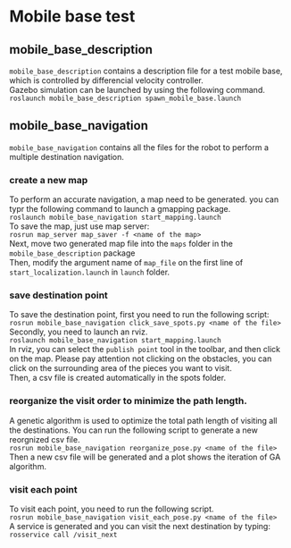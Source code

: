# Mobile base test
## mobile_base_description
`mobile_base_description` contains a description file for a test mobile base, which is controlled by differencial velocity controller.<br> 
Gazebo simulation can be launched by using the following command.<br> 
```roslaunch mobile_base_description spawn_mobile_base.launch ```
## mobile_base_navigation
`mobile_base_navigation` contains all the files for the robot to perform a multiple 
destination navigation.<br>
### create a new map
To perform an accurate navigation, a map need to be generated. you can typr the following command to launch a gmapping package.<br>
```roslaunch mobile_base_navigation start_mapping.launch```<br>
To save the map, just use map server:<br>
```rosrun map_server map_saver -f <name of the map>```<br>
Next, move two generated map file into the `maps` folder in the `mobile_base_description` package<br>
Then, modify the argument name of `map_file` on the first line of `start_localization.launch` in `launch` folder.<br>
### save destination point
To save the destination point, first you need to run the following script:<br>
```rosrun mobile_base_navigation click_save_spots.py <name of the file>```<br>
Secondly, you need to launch an rviz.<br>
```roslaunch mobile_base_navigation start_mapping.launch```<br>
In rviz, you can select the `publish point` tool in the toolbar, and then click on the map. Please pay attention not clicking on the obstacles, you can click on the surrounding area of the pieces you want to visit.<br>
Then, a csv file is created automatically in the spots folder.<br>
### reorganize the visit order to minimize the path length.
A genetic algorithm is used to optimize the total path length of visiting all the destinations. You can run the following script to generate a new reorgnized csv file.<br>
```rosrun mobile_base_navigation reorganize_pose.py <name of the file>```<br>
Then a new csv file will be generated and a plot shows the iteration of GA algorithm.<br>
### visit each point
To visit each point, you need to run the following script.<br>
```rosrun mobile_base_navigation visit_each_pose.py <name of the file>```<br>
A service is generated and you can visit the next destination by typing:<br>
```rosservice call /visit_next ```





